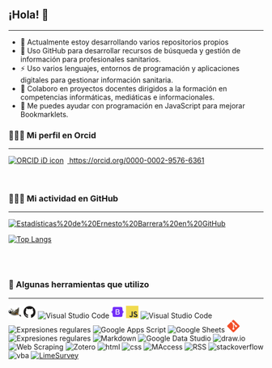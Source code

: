 ## ¡Hola! 👋
---
- 🔭 Actualmente estoy desarrollando varios repositorios propios
- 🌱 Uso GitHub para desarrollar recursos de búsqueda y gestión de información para profesionales sanitarios.
- ⚡ Uso varios lenguajes, entornos de programación y aplicaciones digitales para gestionar información sanitaria.
- 👯 Colaboro en proyectos docentes dirigidos a la formación en competencias informáticas, mediáticas e informacionales.
- 🤔 Me puedes ayudar con programación en JavaScript para mejorar Bookmarklets.

### 👨🏻‍⚕️ Mi perfil en Orcid
---

  <div itemscope itemtype="https://schema.org/Person"><a itemprop="sameAs" content="https://orcid.org/0000-0002-9576-6361" href="https://orcid.org/0000-0002-9576-6361" target="orcid.widget" rel="me noopener noreferrer" style="vertical-align:top;"><img src="https://s2.googleusercontent.com/s2/favicons?domain=orcid.org" style="width:1em;margin-right:0.5em;" alt="ORCID iD icon">  https://orcid.org/0000-0002-9576-6361</a></div>
<br></br>

### 👨🏻‍💻 Mi actividad en GitHub
---

[![Estadísticas%20de%20Ernesto%20Barrera%20en%20GitHub](https://github-readme-stats.vercel.app/api?username=ernestobarrera&locale=es&show_icons=true&theme=radical&include_all_commits=true&custom_title=Estadisticas%20de%20Ernesto%20Barrera%20en%20GitHub)](https://github-readme-stats.vercel.app/api?username=ernestobarrera&show_icons=true&theme=radical&include_all_commits=true&custom_title=Estadisticas%20de%20Ernesto%20Barrera%20en%20GitHub)


[![Top Langs](https://github-readme-stats.vercel.app/api/top-langs/?username=ernestobarrera&layout=compact&langs_count=8)](https://github.com/ernestobarrera/github-readme-stats)

<br></br>

### 🚀 Algunas herramientas que utilizo
---

<p align="left">
<a href="https://gimp.org" target="_blank"><img src="https://raw.githubusercontent.com/devicons/devicon/master/icons/gimp/gimp-original.svg" alt="gimp" width="25" height="25" /></a>
<img src="https://raw.githubusercontent.com/devicons/devicon/master/icons/github/github-original.svg" alt="github" width="25" height="25" />
<img src="https://s2.googleusercontent.com/s2/favicons?domain=code.visualstudio.com" alt="Visual Studio Code" width="25" height="25" />
<img src="https://raw.githubusercontent.com/devicons/devicon/master/icons/bootstrap/bootstrap-plain.svg" alt="Google Drive" width="25" height="25" />
<img src="https://raw.githubusercontent.com/devicons/devicon/master/icons/javascript/javascript-original.svg" alt="JavaScript" width="25" height="25" />
<img src="https://s2.googleusercontent.com/s2/favicons?domain=code.visualstudio.com" alt="Visual Studio Code" width="25" height="25" />
<img src="https://s2.googleusercontent.com/s2/favicons?domain=regexr.com" alt="Expresiones regulares" width="25" height="25" />
<img src="https://www.gstatic.com/script/favicon.ico" alt="Google Apps Script" width="25" height="25" />
<img src="https://ssl.gstatic.com/docs/doclist/images/mediatype/icon_1_spreadsheet_x16.png" alt="Google Sheets" width="25" height="25" />
<img src="https://raw.githubusercontent.com/devicons/devicon/master/icons/git/git-original.svg" alt="JavaScript" width="25" height="25" />
<img src="https://s2.googleusercontent.com/s2/favicons?domain=https://www.microsoft.com/" alt="Expresiones regulares" width="25" height="25" />
<img src="https://cdn1.iconfinder.com/data/icons/logos-and-brands-3/512/205_Markdown_logo_logos-256.png" alt="Markdown" width="25" height="25" />
<img src="https://s2.googleusercontent.com/s2/favicons?domain=datastudio.google.com" alt="Google Data Studio" width="25" height="25" />
<img src="https://s2.googleusercontent.com/s2/favicons?domain=diagrams.net" alt="draw.io" width="25" height="25" />
<img src="https://static.thenounproject.com/png/883149-200.png" alt="Web Scraping" width="25" height="25" />
<img src="https://www.zotero.org/favicon.ico" alt="Zotero" width="25" height="25" />
<img src="https://cdn3.iconfinder.com/data/icons/luchesa-vol-9/128/Html-256.png" alt="html" width="25" height="25" />
<img src="https://cdn1.iconfinder.com/data/icons/logotypes/32/badge-css-3-256.png" alt="css" width="25" height="25" />
<img src="https://cdn4.iconfinder.com/data/icons/logos-and-brands/512/2_Microsoft_Access_logo_logos-256.png" alt="MAccess" width="25" height="25" />
<img src="https://cdn4.iconfinder.com/data/icons/logos-and-brands/512/286_Rss_logo-256.png" alt="RSS" width="25" height="25" />
<img src="https://cdn2.iconfinder.com/data/icons/social-icons-color/512/stackoverflow-256.png" alt="stackoverflow" width="25" height="25" />
<img src="https://cdn0.iconfinder.com/data/icons/line-design-word-processing-set-3-1/21/macros-512.png" alt="vba" width="25" height="25" />
<a href="https://limesurvey.org" target="_blank"><img src="https://s2.googleusercontent.com/s2/favicons?domain=limesurvey.org" alt="LimeSurvey" width="25" height="25" /></a>
